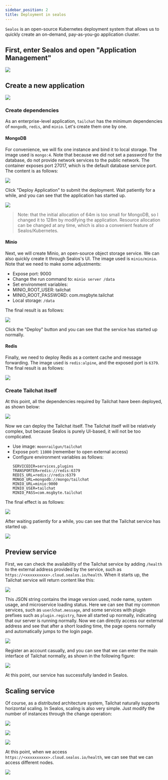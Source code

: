 ```yaml
---
sidebar_position: 2
title: Deployment in sealos
---
```


`Sealos` is an open-source Kubernetes deployment system that allows us to quickly create an on-demand, pay-as-you-go application cluster.

## First, enter Sealos and open "Application Management"

![](/img/kubernetes/sealos/1.png)

## Create a new application

![](/img/kubernetes/sealos/2.png)

### Create dependencies

As an enterprise-level application, `tailchat` has the minimum dependencies of `mongodb`, `redis`, and `minio`. Let's create them one by one.

#### MongoDB

For convenience, we will fix one instance and bind it to local storage. The image used is `mongo:4`. Note that because we did not set a password for the database, do not provide network services to the public network. The container exposes port 27017, which is the default database service port. The content is as follows:

![](/img/kubernetes/sealos/3.png)

Click "Deploy Application" to submit the deployment. Wait patiently for a while, and you can see that the application has started up.

![](/img/kubernetes/sealos/4.png)

> Note: that the initial allocation of 64m is too small for MongoDB, so I changed it to 128m by modifying the application. Resource allocation can be changed at any time, which is also a convenient feature of Sealos/Kubernetes.

#### Minio

Next, we will create Minio, an open-source object storage service. We can also quickly create it through Sealos's UI. The image used is `minio/minio`. Note that we need to make some adjustments:

- Expose port: 9000
- Change the run command to: `minio server /data`
- Set environment variables:
- MINIO_ROOT_USER: tailchat
- MINIO_ROOT_PASSWORD: com.msgbyte.tailchat
- Local storage: `/data`

The final result is as follows:

![](/img/kubernetes/sealos/5.png)

Click the "Deploy" button and you can see that the service has started up normally.

#### Redis

Finally, we need to deploy Redis as a content cache and message forwarding. The image used is `redis:alpine`, and the exposed port is `6379`. The final result is as follows:

![](/img/kubernetes/sealos/6.png)

### Create Tailchat itself

At this point, all the dependencies required by Tailchat have been deployed, as shown below:

![](/img/kubernetes/sealos/7.png)

Now we can deploy the Tailchat itself. The Tailchat itself will be relatively complex, but because Sealos is purely UI-based, it will not be too complicated.

- Use image: `moonrailgun/tailchat`
- Expose port: `11000` (remember to open external access)
- Configure environment variables as follows:
  ```
  SERVICEDIR=services,plugins
  TRANSPORTER=redis://redis:6379
  REDIS_URL=redis://redis:6379
  MONGO_URL=mongodb://mongo/tailchat
  MINIO_URL=minio:9000
  MINIO_USER=tailchat
  MINIO_PASS=com.msgbyte.tailchat
  ```

The final effect is as follows:

![](/img/kubernetes/sealos/8.png)

After waiting patiently for a while, you can see that the Tailchat service has started up.

![](/img/kubernetes/sealos/9.png)

## Preview service

First, we can check the availability of the Tailchat service by adding `/health` to the external address provided by the service, such as `https://<xxxxxxxxxx>.cloud.sealos.io/health`. When it starts up, the Tailchat service will return content like this:

![](/img/kubernetes/sealos/10.png)

This JSON string contains the image version used, node name, system usage, and microservice loading status. Here we can see that my common services, such as `user`/`chat.message`, and some services with plugin prefixes such as `plugin.registry`, have all started up normally, indicating that our server is running normally. Now we can directly access our external address and see that after a short loading time, the page opens normally and automatically jumps to the login page.

![](/img/kubernetes/sealos/11.png)

Register an account casually, and you can see that we can enter the main interface of Tailchat normally, as shown in the following figure:

![](/img/kubernetes/sealos/12.png)

At this point, our service has successfully landed in Sealos.

## Scaling service

Of course, as a distributed architecture system, Tailchat naturally supports horizontal scaling. In Sealos, scaling is also very simple. Just modify the number of instances through the change operation:

![](/img/kubernetes/sealos/13.png)

![](/img/kubernetes/sealos/14.png)

![](/img/kubernetes/sealos/15.png)

At this point, when we access `https://<xxxxxxxxxx>.cloud.sealos.io/health`, we can see that we can access different nodes.

![](/img/kubernetes/sealos/16.png)
